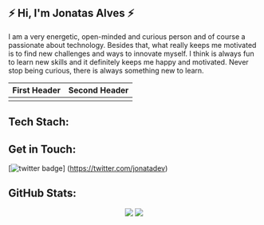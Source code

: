 ## ⚡ Hi, I'm Jonatas Alves ⚡
I am a very energetic, open-minded and curious person and of course a passionate about technology. Besides that, what really keeps me motivated is to find new challenges and ways to innovate myself. I think is always fun to learn new skills and it definitely keeps me happy and motivated. Never stop being curious, there is always something new to learn.

First Header                                                                       | Second Header
---------------------------------------------------------------------------------- | ----------------------------------------------------------------------------------------------
                                                                                   |  


## Tech Stach: ##

## Get in Touch: ##
[![twitter badge](https://img.shields.io/badge/twitter-%231DA1F2.svg?&style=for-the-badge&logo=twitter&logoColor=white&link=https://twitter.com/jonatadev)]
(https://twitter.com/jonatadev)


## GitHub Stats: ##
<p align="center">
  
  <div align="center">
    <img src="https://github-readme-stats.vercel.app/api?username=jonatadev&hide=stars&show_icons=true&theme=dracula&line_height=32">
    <img src="https://github-readme-stats.vercel.app/api/top-langs/?username=jonatadev&count_private=true&theme=dracula">
  <div>
    
</p>


